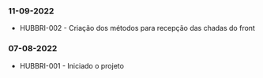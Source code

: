 ### 11-09-2022
* HUBBRI-002 - Criação dos métodos para recepção das chadas do front

### 07-08-2022
* HUBBRI-001 - Iniciado o projeto